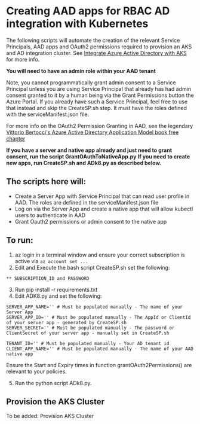 # Creating AAD apps for RBAC AD integration with Kubernetes

The following scripts will automate the creation of the relevant Service Principals, AAD apps and OAuth2 permissions required to provision an
AKS and AD integration cluster. See [Integrate Azure Active Directory with AKS](https://docs.microsoft.com/en-us/azure/aks/aad-integration)
for more info.

**You will need to have an admin role within your AAD tenant**

Note, you cannot programmatically grant admin consent to a Service Principal unless you are using Service Principal that already has had admin consent granted to it by a human being via the Grant Permissions button the Azure Portal. If you already have such a Service Principal, feel free to use that instead and skip the CreateSP.sh step. It must have the roles defined with the serviceManifest.json file.

For more info on the OAuth2 Permission Granting in AAD, see the legendary [Vittorio Bertocci's Azure Active Directory Application Model book free chapter](https://www.microsoftpressstore.com/articles/article.aspx?p=2473127&seqNum=2)

**If you have a server and native app already and just need to grant consent, run the script GrantOAuthToNativeApp.py**
**If you need to create new apps, run CreateSP.sh and ADk8.py as described below.**

## The scripts here will:

* Create a Server App with Service Principal that can read user profile in AAD. The roles are defined in the serviceManifest.json file
* Log on via the Server App and create a native app that will allow kubectl users to authenticate in AAD
* Grant Oauth2 permissions or admin consent to the native app

## To run:

1) az login in a terminal window and ensure your correct subscription is active via ```az account set ...```
2) Edit and Execute the bash script CreateSP.sh set the following:

```
** SUBSCRIPTION_ID and PASSWORD
```

3) Run pip install -r requirements.txt
4) Edit ADK8.py and set the following:
```
SERVER_APP_NAME='' # Must be populated manually - The name of your Server App
SERVER_APP_ID='' # Must be populated manually - The AppId or ClientId of your server app - generated by CreateSP.sh
SERVER_SECRET='' # Must be populated manually - The password or ClientSecret of your server app - manually set in CreateSP.sh

TENANT_ID='' # Must be populated manually - Your AD tenant id
CLIENT_APP_NAME='' # Must be populated manually - The name of your AAD native app
```
Ensure the Start and Expiry times in function grantOAuth2Permissions() are relevant to your policies.

5) Run the python script ADk8.py. 

## Provision the AKS Cluster


To be added: Provision AKS Cluster

